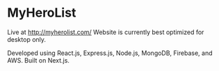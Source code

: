 # MyHeroList

Live at http://myherolist.com/
Website is currently best optimized for desktop only.

Developed using React.js, Express.js, Node.js, MongoDB, Firebase, and AWS. Built on Next.js.
